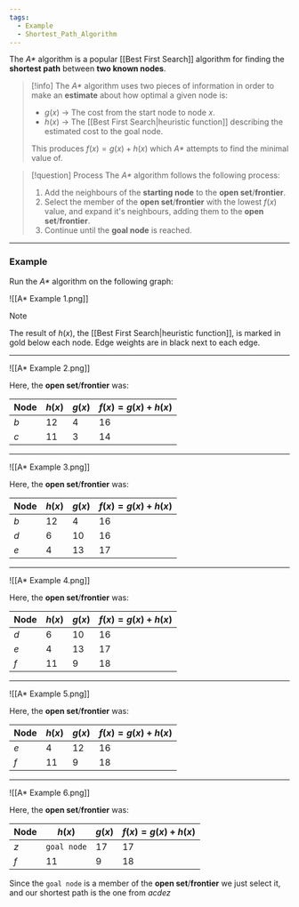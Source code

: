```yaml
---
tags:
  - Example
  - Shortest_Path_Algorithm
---
```

The _A*_ algorithm is a popular [[Best First Search]] algorithm for finding the **shortest path** between **two known nodes**.

> [!info]
> The _A*_ algorithm uses two pieces of information in order to make an **estimate** about how optimal a given node is:
> - $g(x)$ -> The cost from the start node to node $x$.
> - $h(x)$ -> The [[Best First Search|heuristic function]] describing the estimated cost to the goal node.
>   
> This produces $f(x) = g(x) + h(x)$ which _A*_ attempts to find the minimal value of.

> [!question] Process
> The _A*_ algorithm follows the following process:
> 1. Add the neighbours of the **starting node** to the **open set**/**frontier**.
> 2. Select the member of the **open set**/**frontier** with the lowest $f(x)$ value, and expand it's neighbours, adding them to the **open set**/**frontier**.
> 3. Continue until the **goal node** is reached.

---
### Example
Run the _A*_ algorithm on the following graph:

![[A* Example 1.png]]

> [!note]
> The result of $h(x)$, the [[Best First Search|heuristic function]], is marked in gold below each node.
> Edge weights are in black next to each edge.

---
![[A* Example 2.png]]

Here, the **open set**/**frontier** was:

| Node | $h(x)$ | $g(x)$ | $f(x) = g(x) + h(x)$ |
| ---- | ------ | ------ | -------------------- |
| $b$  | $12$   | $4$    | $16$                 |
| $c$  | $11$   | $3$    | $14$                 |

---
![[A* Example 3.png]]

Here, the **open set**/**frontier** was:

| Node | $h(x)$ | $g(x)$ | $f(x) = g(x) + h(x)$ |
| ---- | ------ | ------ | -------------------- |
| $b$  | $12$   | $4$    | $16$                 |
| $d$  | $6$    | $10$   | $16$                 |
| $e$  | $4$    | $13$   | $17$                 |

---
![[A* Example 4.png]]

Here, the **open set**/**frontier** was:

| Node | $h(x)$ | $g(x)$ | $f(x) = g(x) + h(x)$ |
| ---- | ------ | ------ | -------------------- |
| $d$  | $6$    | $10$   | $16$                 |
| $e$  | $4$    | $13$   | $17$                 |
| $f$  | $11$   | $9$    | $18$                 |

---
![[A* Example 5.png]]

Here, the **open set**/**frontier** was:

| Node | $h(x)$ | $g(x)$ | $f(x) = g(x) + h(x)$ |
| ---- | ------ | ------ | -------------------- |
| $e$  | $4$    | $12$   | $16$                 |
| $f$  | $11$   | $9$    | $18$                 |

---
![[A* Example 6.png]]

Here, the **open set**/**frontier** was:

| Node | $h(x)$      | $g(x)$ | $f(x) = g(x) + h(x)$ |
| ---- | ----------- | ------ | -------------------- |
| $z$  | `goal node` | $17$   | $17$                 |
| $f$  | $11$        | $9$    | $18$                 |

Since the `goal node` is a member of the **open set**/**frontier** we just select it, and our shortest path is the one from $acdez$
